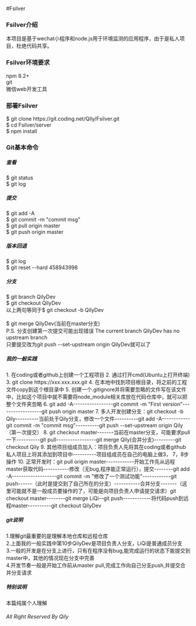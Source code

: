 #Fsilver
<h3>Fsilver介绍</h3>
<p>
    本项目是基于wechat小程序和node.js用于环境监测的应用程序，由于是私人项目，杜绝代码共享。
</p>

<h3>Fsilver环境要求</h3>
<p>
    npm 8.2+<br>
    git<br>
    微信web开发工具<br>
</p>

<h3>部署Fsilver</h3>
<p>
$  git clone https://git.coding.net/Qily/Fsilver.git<br>
$  cd Fsilver/server<br>
$  npm install
</p>

<h3>Git基本命令</h3>
<p>
<h5>查看</h5>
$ git status<br>
$ git log<br>
<h5>提交</h5>
$ git add -A<br>
$ git commit -m "commit msg"<br>
$ git pull origin master<br>
$ git push origin master<br>
<h5>版本回退</h5>
$ git log<br>
$ git reset --hard 458943998<br>

<h5>分支</h5>
$ git branch QilyDev<br>
$ git checkout QilyDev<br>
以上两句等同于$ git checkout -b QilyDev<br>
<br>
$ git merge QilyDev(当前在master分支)<br>
P.S. 分支创建第一次提交可能出现错误 The current branch QilyDev has no upstream branch<br>
只要提交改为git push --set-upstream origin QilyDev就可以了<br>
</p>

<h5>我的一般实践</h5>
1. 在coding或者github上创建一个工程项目
2. 通过打开cmd(Ubuntu上打开终端)
3. git clone https://xxx.xxx.xxx.git
4. 在本地中找到项目根目录，将之前的工程文件copy到这个根目录中
5. 创建一个.gitignore并将需要忽略的文件写在该文件中，比如这个项目中就不需要将node_module相关库放在代码仓库中，就可以把整个文件夹忽略
6. git add -A-----------------git commit -m "First version"------------------git push origin master
7. 多人开发创建分支：git checkout -b Qily----------当前处于Qily分支，修改一个文件----------git add -A------------git commit -m "commit msg"----------git push --set-upstream origin Qily（第一次提交）
8. git checkout master-------当前在master分支，可能要求pull一下----------git pull-----------------git merge Qily(合并分支)---------git checkout Qily
9. 其他项目组成员加入：项目负责人先将其在coding或者github私人项目上将其添加到项目中----------项目组成员在自己的电脑上做3， 7，8步操作
10. 正常开发时：git pull origin master------------开始工作先从远程master获取代码-----------修改（无bug,程序能正常运行），提交--------git add -A-------------------git commit -m "修改了一个测试功能"------------git push------（此时是提交到了自己所在的分支）-----------合并分支-------（这里可能就不是一般成员要操作的了，可能是向项目负责人申请提交请求）git checkout master--------git merge LiQi--git push------------将代码push到远程master----------git checkout QilyDev
<h5>git说明</h5>
1.理解git最重要的是理解本地仓库和远程仓库<br>
2.上面我的一般实践中第10步QilyDev是项目负责人分支，LiQi是普通成员分支<br>
3.一般的开发是在分支上进行，只有在程序没有bug,能完成运行的状态下能提交到master中，其他的情况现在分支中完善<br>
4.开发节奏一般是开始工作前从master pull,完成工作向自己分支push,并提交合并分支请求<br>
<h5>特别说明</h5>
本篇纯属个人理解
<br>
<h6>All Right Reserved By Qily</h6>
